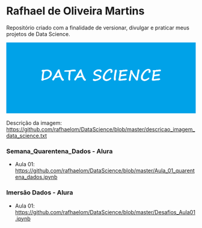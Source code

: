 # Rafhael de Oliveira Martins
Repositório criado com a finalidade de versionar, divulgar e praticar meus projetos de Data Science.

![](https://github.com/rafhaelom/DataScience/blob/master/data_science.png)

Descrição da imagem: https://github.com/rafhaelom/DataScience/blob/master/descricao_imagem_data_science.txt


### Semana_Quarentena_Dados - Alura
* Aula 01: https://github.com/rafhaelom/DataScience/blob/master/Aula_01_quarentena_dados.ipynb

### Imersão Dados - Alura
* Aula 01: https://github.com/rafhaelom/DataScience/blob/master/Desafios_Aula01.ipynb



